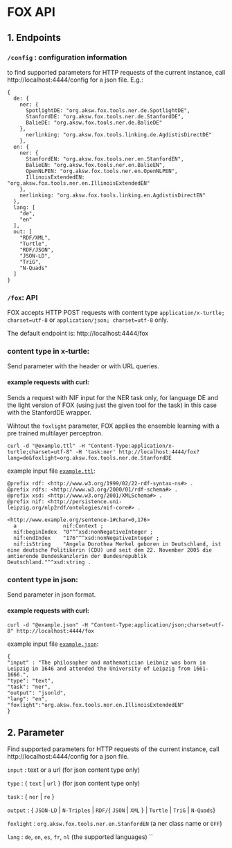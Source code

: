 [1]: ./examples/example.ttl
[2]: ./examples/example.json

# FOX API

## 1. Endpoints

### `/config` : configuration information

to find supported parameters for HTTP requests of the current instance, call  http://localhost:4444/config for a json file. E.g.:

```
{
  de: {
    ner: {
      SpotlightDE: "org.aksw.fox.tools.ner.de.SpotlightDE",
      StanfordDE: "org.aksw.fox.tools.ner.de.StanfordDE",
      BalieDE: "org.aksw.fox.tools.ner.de.BalieDE"
    },
      nerlinking: "org.aksw.fox.tools.linking.de.AgdistisDirectDE"
    },
  en: {
    ner: {
      StanfordEN: "org.aksw.fox.tools.ner.en.StanfordEN",
      BalieEN: "org.aksw.fox.tools.ner.en.BalieEN",
      OpenNLPEN: "org.aksw.fox.tools.ner.en.OpenNLPEN",
      IllinoisExtendedEN: "org.aksw.fox.tools.ner.en.IllinoisExtendedEN"
    },
    nerlinking: "org.aksw.fox.tools.linking.en.AgdistisDirectEN"
  },
  lang: [
    "de",
    "en"
  ],
  out: [
    "RDF/XML",
    "Turtle",
    "RDF/JSON",
    "JSON-LD",
    "TriG",
    "N-Quads"
  ]
}
```

### `/fox`: API

FOX accepts HTTP POST requests with content type `application/x-turtle; charset=utf-8` or `application/json; charset=utf-8` only.


The default endpoint is: http://localhost:4444/fox

### content type in x-turtle:

Send parameter with the header or with URL queries.

#### example requests with curl:
Sends a request with NIF input for the NER task only, for language DE and the light version of FOX (using just the given tool for the task) in this case with the StanfordDE wrapper.

Wihtout the `foxlight` parameter, FOX applies the ensemble learning with a pre trained multilayer perceptron.

```
curl -d "@example.ttl" -H "Content-Type:application/x-turtle;charset=utf-8" -H 'task:ner' http://localhost:4444/fox?lang=de&foxlight=org.aksw.fox.tools.ner.de.StanfordDE
```

example input file  [`example.ttl`][1]:

```
@prefix rdf: <http://www.w3.org/1999/02/22-rdf-syntax-ns#> .
@prefix rdfs: <http://www.w3.org/2000/01/rdf-schema#> .
@prefix xsd: <http://www.w3.org/2001/XMLSchema#> .
@prefix nif: <http://persistence.uni-leipzig.org/nlp2rdf/ontologies/nif-core#> .

<http://www.example.org/sentence-1#char=0,176>
  a               nif:Context ;
  nif:beginIndex  "0"^^xsd:nonNegativeInteger ;
  nif:endIndex    "176"^^xsd:nonNegativeInteger ;
  nif:isString    "Angela Dorothea Merkel geboren in Deutschland, ist eine deutsche Politikerin (CDU) und seit dem 22. November 2005 die amtierende Bundeskanzlerin der Bundesrepublik Deutschland."^^xsd:string .
```

### content type in json:

Send parameter in json format.

#### example requests with curl:

```
curl -d "@example.json" -H "Content-Type:application/json;charset=utf-8" http://localhost:4444/fox
```

example input file [`example.json`][2]:
```
{
"input" : "The philosopher and mathematician Leibniz was born in Leipzig in 1646 and attended the University of Leipzig from 1661-1666.",
"type": "text",
"task": "ner",
"output": "jsonld",
"lang": "en",
"foxlight":"org.aksw.fox.tools.ner.en.IllinoisExtendedEN"
}
```


## 2. Parameter

Find supported parameters for HTTP requests of the current instance, call  http://localhost:4444/config for a json file.


`input` : text or a url (for json content type only)

`type` : { `text` | `url` } (for json content type only)

`task` : { `ner` | `re`  }

`output` : { `JSON-LD` | `N-Triples` | `RDF/`{ `JSON` | `XML` } | `Turtle` | `TriG` | `N-Quads`}

`foxlight` : `org.aksw.fox.tools.ner.en.StanfordEN`  (a ner class name or `OFF`)

`lang` :  `de`, `en`, `es`, `fr`, `nl` (the supported languages)
``
